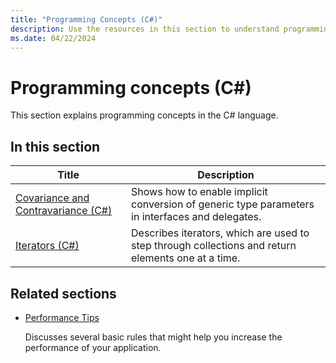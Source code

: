 ```yaml
---
title: "Programming Concepts (C#)"
description: Use the resources in this section to understand programming concepts in the C# language, including object-oriented programming.
ms.date: 04/22/2024
---
```

# Programming concepts (C#)

This section explains programming concepts in the C# language.

## In this section

| Title | Description |
|-------|-------------|
|[Covariance and Contravariance (C#)](./covariance-contravariance/index.md)|Shows how to enable implicit conversion of generic type parameters in interfaces and delegates.|
|[Iterators (C#)](./iterators.md)|Describes iterators, which are used to step through collections and return elements one at a time.|

## Related sections

- [Performance Tips](../../../framework/performance/performance-tips.md)

  Discusses several basic rules that might help you increase the performance of your application.
